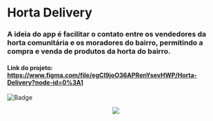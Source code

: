 # Horta Delivery 

### A ideia do app é facilitar o contato entre os vendedores da horta comunitária e os moradores do bairro, permitindo a compra e venda de produtos da horta do bairro. 

#### Link do projeto: https://www.figma.com/file/egCl9joO36APRenYsevHWP/Horta-Delivery?node-id=0%3A1

![Badge](https://img.shields.io/static/v1?label=figma&message=UIdesign&color=blue&style=for-the-badge)

<figure align="center"> <img src="https://github.com/tarciosillva/Horta-Delivery-Res.-Tiradentes/blob/master/assets/gif/20200720_103114.gif"> </figure>



